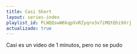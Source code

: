 ```yaml
---
title: Casi Short
layout: series-index
playlist_id: PLWQQswW6kqpVxRZyqro3x7iMQtQhi9Xrj
actualizado: true
---
```


Casi es un video de 1 minutos, pero no se pudo
